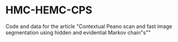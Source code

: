 # HMC-HEMC-CPS
Code and data for the article "Contextual Peano scan and fast image segmentation using hidden and evidential Markov chain"s""

